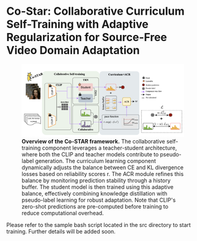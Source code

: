 # Co-Star: Collaborative Curriculum Self-Training with Adaptive Regularization for Source-Free Video Domain Adaptation
<figure>
  <img src="src/co-star.png" alt="Co-star framework overview" width="600">
  <figcaption>
    <strong>Overview of the Co-STAR framework.</strong> The collaborative self-training component leverages a teacher-student architecture, where both the CLIP and teacher models contribute to pseudo-label generation. The curriculum learning component dynamically adjusts the balance between CE and KL divergence losses based on reliability scores r. The ACR module refines this balance by monitoring prediction stability through a history buffer. The student model is then trained using this adaptive balance, effectively combining knowledge distillation with pseudo-label learning for robust adaptation. Note that CLIP's zero-shot predictions are pre-computed before training to reduce computational overhead.
  </figcaption>
</figure>




Please refer to the sample bash script located in the src directory to start training. Further details will be added soon.
